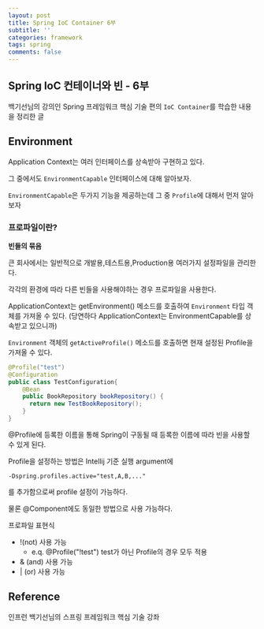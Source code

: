 ```yaml
---
layout: post
title: Spring IoC Container 6부
subtitle: ''
categories: framework
tags: spring
comments: false
---
```


## Spring IoC 컨테이너와 빈 - 6부

백기선님의 강의인 Spring 프레임워크 핵심 기술 편의 `IoC Container`를 학습한 내용을 정리한 글

## Environment

Application Context는 여러 인터페이스를 상속받아 구현하고 있다.

그 중에서도 `EnvironmentCapable` 인터페이스에 대해 알아보자.

`EnvironmentCapable`은 두가지 기능을 제공하는데 그 중 `Profile`에 대해서 먼저 알아보자

### 프로파일이란? 

**빈들의 묶음**

큰 회사에서는 일반적으로 개발용,테스트용,Production용 여러가지 설정파일을 관리한다.

각각의 환경에 따라 다른 빈들을 사용해야하는 경우 프로파일을 사용한다.

ApplicationContext는 getEnvironment() 메소드를 호출하여 `Environment` 타입 객체를 가져올 수 있다. (당연하다 ApplicationContext는 EnvironmentCapable를 상속받고 있으니까)

`Environment` 객체의 `getActiveProfile()` 메소드를 호출하면 현재 설정된 Profile을 가져올 수 있다.

```java
@Profile("test")
@Configuration
public class TestConfiguration{
    @Bean
    public BookRepository bookRepository() {
      return new TestBookRepository();
    }
}
```

@Profile에 등록한 이름을 통해 Spring이 구동될 때 등록한 이름에 따라 빈을 사용할 수 있게 된다.

Profile을 설정하는 방법은 Intellij 기준 실행 argument에

`-Dspring.profiles.active="test,A,B,..."`

를 추가함으로써 profile 설정이 가능하다.

물론 @Component에도 동일한 방법으로 사용 가능하다.

프로파일 표현식
- !(not) 사용 가능
  - e.q. @Profile("!test") test가 아닌 Profile의 경우 모두 적용
- & (and) 사용 가능
- | (or) 사용 가능

## Reference

인프런 백기선님의 스프링 프레임워크 핵심 기술 강좌
